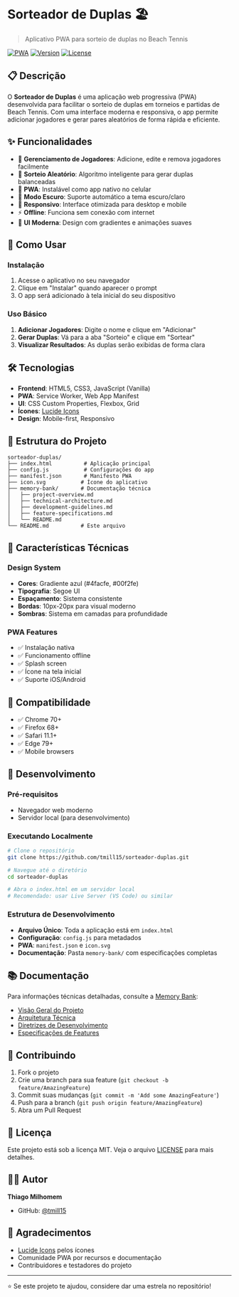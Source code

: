 # Sorteador de Duplas 🏖️

> Aplicativo PWA para sorteio de duplas no Beach Tennis

[![PWA](https://img.shields.io/badge/PWA-Ready-blue.svg)](https://web.dev/progressive-web-apps/)
[![Version](https://img.shields.io/badge/version-0.1.0-green.svg)](https://github.com/tmill15/sorteador-duplas)
[![License](https://img.shields.io/badge/license-MIT-yellow.svg)](LICENSE)

## 📋 Descrição

O **Sorteador de Duplas** é uma aplicação web progressiva (PWA) desenvolvida para facilitar o sorteio de duplas em torneios e partidas de Beach Tennis. Com uma interface moderna e responsiva, o app permite adicionar jogadores e gerar pares aleatórios de forma rápida e eficiente.

## ✨ Funcionalidades

- 🎯 **Gerenciamento de Jogadores**: Adicione, edite e remova jogadores facilmente
- 🎲 **Sorteio Aleatório**: Algoritmo inteligente para gerar duplas balanceadas
- 📱 **PWA**: Instalável como app nativo no celular
- 🌙 **Modo Escuro**: Suporte automático a tema escuro/claro
- 📱 **Responsivo**: Interface otimizada para desktop e mobile
- ⚡ **Offline**: Funciona sem conexão com internet
- 🎨 **UI Moderna**: Design com gradientes e animações suaves

## 🚀 Como Usar

### Instalação
1. Acesse o aplicativo no seu navegador
2. Clique em "Instalar" quando aparecer o prompt
3. O app será adicionado à tela inicial do seu dispositivo

### Uso Básico
1. **Adicionar Jogadores**: Digite o nome e clique em "Adicionar"
2. **Gerar Duplas**: Vá para a aba "Sorteio" e clique em "Sortear"
3. **Visualizar Resultados**: As duplas serão exibidas de forma clara

## 🛠️ Tecnologias

- **Frontend**: HTML5, CSS3, JavaScript (Vanilla)
- **PWA**: Service Worker, Web App Manifest
- **UI**: CSS Custom Properties, Flexbox, Grid
- **Ícones**: [Lucide Icons](https://lucide.dev/)
- **Design**: Mobile-first, Responsivo

## 📁 Estrutura do Projeto

```
sorteador-duplas/
├── index.html          # Aplicação principal
├── config.js           # Configurações do app
├── manifest.json       # Manifesto PWA
├── icon.svg           # Ícone do aplicativo
├── memory-bank/       # Documentação técnica
│   ├── project-overview.md
│   ├── technical-architecture.md
│   ├── development-guidelines.md
│   ├── feature-specifications.md
│   └── README.md
└── README.md          # Este arquivo
```

## 🎨 Características Técnicas

### Design System
- **Cores**: Gradiente azul (#4facfe, #00f2fe)
- **Tipografia**: Segoe UI
- **Espaçamento**: Sistema consistente
- **Bordas**: 10px-20px para visual moderno
- **Sombras**: Sistema em camadas para profundidade

### PWA Features
- ✅ Instalação nativa
- ✅ Funcionamento offline
- ✅ Splash screen
- ✅ Ícone na tela inicial
- ✅ Suporte iOS/Android

## 📱 Compatibilidade

- ✅ Chrome 70+
- ✅ Firefox 68+
- ✅ Safari 11.1+
- ✅ Edge 79+
- ✅ Mobile browsers

## 🔧 Desenvolvimento

### Pré-requisitos
- Navegador web moderno
- Servidor local (para desenvolvimento)

### Executando Localmente
```bash
# Clone o repositório
git clone https://github.com/tmill15/sorteador-duplas.git

# Navegue até o diretório
cd sorteador-duplas

# Abra o index.html em um servidor local
# Recomendado: usar Live Server (VS Code) ou similar
```

### Estrutura de Desenvolvimento
- **Arquivo Único**: Toda a aplicação está em `index.html`
- **Configuração**: `config.js` para metadados
- **PWA**: `manifest.json` e `icon.svg`
- **Documentação**: Pasta `memory-bank/` com especificações completas

## 📚 Documentação

Para informações técnicas detalhadas, consulte a [Memory Bank](./memory-bank/):

- [Visão Geral do Projeto](./memory-bank/project-overview.md)
- [Arquitetura Técnica](./memory-bank/technical-architecture.md)
- [Diretrizes de Desenvolvimento](./memory-bank/development-guidelines.md)
- [Especificações de Features](./memory-bank/feature-specifications.md)

## 🤝 Contribuindo

1. Fork o projeto
2. Crie uma branch para sua feature (`git checkout -b feature/AmazingFeature`)
3. Commit suas mudanças (`git commit -m 'Add some AmazingFeature'`)
4. Push para a branch (`git push origin feature/AmazingFeature`)
5. Abra um Pull Request

## 📄 Licença

Este projeto está sob a licença MIT. Veja o arquivo [LICENSE](LICENSE) para mais detalhes.

## 👨‍💻 Autor

**Thiago Milhomem**

- GitHub: [@tmill15](https://github.com/tmill15)

## 🙏 Agradecimentos

- [Lucide Icons](https://lucide.dev/) pelos ícones
- Comunidade PWA por recursos e documentação
- Contribuidores e testadores do projeto

---

⭐ Se este projeto te ajudou, considere dar uma estrela no repositório!
